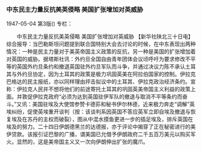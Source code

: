 ### 中东民主力量反抗美英侵略  美国扩张增加对英威胁

1947-05-04
第3版()
专栏：

　　中东民主力量反抗美英侵略
    美国扩张增加对英威胁
    【新华社陕北三十日电】综合报导：当巴勒斯坦问题提到联合国特别大会去讨论的时候，在中东表现出两种情况：一种是民主力量对于美英帝国主义政策的反抗，另一种是美国的扩张增加着对英国的威胁。据塔斯社讯：外约旦全国自由青年团体会议顷呼吁为要求修改不平等的英国外约旦条约和撤退英国驻外约旦军队而斗争，并通过决议力陈不承认土耳其与外约旦协定，因为土耳其的政策是极力巩固英美在阿拉伯国家的控制。伊拉克巴格达的民主报纸，亦以同样理由抨击拟议中的土耳其、伊拉克政治经济条约。宣称：伊拉克人民并不想将他们的前途寄托土耳其的巩固英美帝国主义利益的政策上面。并敦促伊拉克政府“必须为达到英国驻伊军队的撤退与取消不平等条约而奋斗。”又讯：美国驻埃及大使馆参赞卡德荪和秘书伊尔林德，近来极力奔走“调解”英埃纠纷，促使英埃重开谈判（按：该谈判系因英国不答应英军立即自埃及撤退与恢复埃及在苏丹的主权而破裂），图从中混水摸鱼更进一步的插足埃及，排斥英国在埃及的努力。二十四日伊朗德黑兰的达德报，亦于评论中揭穿了正在秘密进行的美伊贷款。该报引证巴黎的广播，谓美国已允借予伊朗政府二千五百万美元以购买军火。显然的，这是美帝国主义又一次向伊朗伸出扩张的魔爪。
